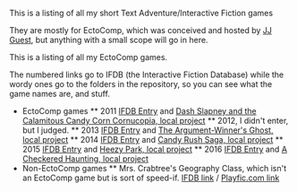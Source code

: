 This is a listing of all my short Text Adventure/Interactive Fiction games

They are mostly for EctoComp, which was conceived and hosted by [JJ Guest](http://www.jjguest.com), but anything with a small scope will go in here.

This is a listing of all my EctoComp games.

The numbered links go to IFDB (the Interactive Fiction Database) while the wordy ones go to the folders in the repository, so you can see what the game names are, and stuff.

* EctoComp games
** 2011 [IFDB Entry](http://ifdb.tads.org/viewcomp?id=b98q8oo6x14j0yx) and [Dash Slapney and the Calamitous Candy Corn Cornucopia, local project](ecto-2011)
** 2012, I didn't enter, but I judged.
** 2013 [IFDB Entry](http://ifdb.tads.org/viewcomp?id=khvv2nr6z6lyopvz) and [The Argument-Winner's Ghost, local project](ecto-2013)
** 2014 [IFDB Entry](http://ifdb.tads.org/viewcomp?id=e5dj3yvlrykixs1e) and [Candy Rush Saga, local project](ecto-2014)
** 2015 [IFDB Entry](http://ifdb.tads.org/viewcomp?id=4efcfdg9wbx2cjk0) and [Heezy Park, local project](ecto-2015)
** 2016 [IFDB Entry](http://ifdb.tads.org/viewcomp?id=8enhcyktio2iywzm) and [A Checkered Haunting, local project](ecto-2016)
* Non-EctoComp games
** Mrs. Crabtree's Geography Class, which isn't an EctoComp game but is sort of speed-if. [IFDB link](http://ifdb.tads.org/viewgame?id=k1y9t9tm02vl1s) / [Playfic.com link](http://playfic.com/games/AndrewS/mrs-crabtrees-geography-class)